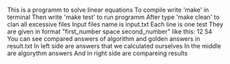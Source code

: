 This is a programm to solve linear equations
To compile write 'make' in terminal
Then write 'make test' to run programm
After type 'make clean' to clan all excessive files 
Input files name is input.txt 
Each line is one test 
They are given in format "first_number space second_number"
like this:
12 54
You can see compared answers of algorithm and golden answers in result.txt
In left side are answers that we calculated ourselves
In the middle are algorythm answers
And in right side are compareing results

